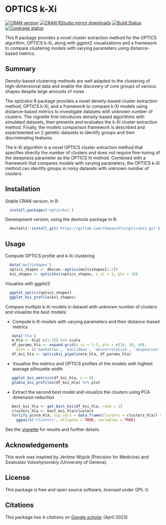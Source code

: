 # OPTICS k-Xi

[![CRAN version](http://www.r-pkg.org/badges/version/opticskxi)](https://cran.r-project.org/package=opticskxi)
[![CRAN RStudio mirror downloads](http://cranlogs.r-pkg.org/badges/opticskxi)](https://cran.r-project.org/package=opticskxi)
[![Build Status](https://travis-ci.org/thomaschln/opticskxi.svg)](https://travis-ci.org/thomaschln/opticskxi)
[![Coverage status](https://codecov.io/gh/thomaschln/opticskxi/branch/master/graph/badge.svg)](https://codecov.io/github/thomaschln/opticskxi)

This R package provides a novel cluster extraction method for the OPTICS algorithm, OPTICS k-Xi, along with ggplot2 visualizations and a framework to compare clustering models with varying parameters using distance-based metrics.

## Summary

Density-based clustering methods are well adapted to the clustering of high-dimensional data and enable the discovery of core groups of various shapes despite large amounts of noise.

The opticskxi R package provides a novel density-based cluster extraction method, OPTICS k-Xi, and a framework to compare k-Xi models using distance-based metrics to investigate datasets with unknown number of clusters. The vignette first introduces density-based algorithms with simulated datasets, then presents and evaluates the k-Xi cluster extraction method. Finally, the models comparison framework is described and experimented on 2 genetic datasets to identify groups and their discriminating features.

The k-Xi algorithm is a novel OPTICS cluster extraction method that specifies directly the number of clusters and does not require fine-tuning of the steepness parameter as the OPTICS Xi method. Combined with a framework that compares models with varying parameters, the OPTICS k-Xi method can identify groups in noisy datasets with unknown number of clusters.

## Installation

Stable CRAN version, in R:

```r
  install.packages('opticskxi')
```

Development version, using the devtools package in R:

```r
  devtools::install_git('https://gitlab.com/thomaschln/opticskxi.git')
```

## Usage

Compute OPTICS profile and k-Xi clustering

```r
  data('multishapes')
  optics_shapes <- dbscan::optics(multishapes[1:2])
  kxi_shapes <- opticskxi(optics_shapes, n_xi = 5, pts = 30)
```

Visualize with ggplot2

```r
  ggplot_optics(optics_shapes)
  ggplot_kxi_profile(kxi_shapes)
```

Compare multiple k-Xi models in dataset with unknown number of clusters and visualize the best models:

* Compute k-Xi models with varying parameters and their distance-based metrics

```r
   data('hla')
   m_hla <- hla[-c(1:2)] %>% scale
   df_params_hla <- expand.grid(n_xi = 3:5, pts = c(20, 30, 40),
     dist = c('manhattan', 'euclidean', 'abscorrelation', 'abspearson'))
   df_kxi_hla <- opticskxi_pipeline(m_hla, df_params_hla)
```

* Visualize the metrics and OPTICS profiles of the models with highest average silhouette width

```r
   ggplot_kxi_metrics(df_kxi_hla, n = 8)
   gtable_kxi_profiles(df_kxi_hla) %>% plot
```

* Extract the second best model and visualize the clusters using PCA dimension reduction

```r
   best_kxi_hla <- get_best_kxi(df_kxi_hla, rank = 2)
   clusters_hla <- best_kxi_hla$clusters
   fortify_pca(m_hla, sup_vars = data.frame(Clusters = clusters_hla)) %>%
     ggpairs('Clusters', ellipses = TRUE, variables = TRUE)
```

See the [vignette](https://cran.r-project.org/web/packages/opticskxi/vignettes/opticskxi.pdf) for results and further details.

## Acknowledgements

This work was inspired by Jérôme Wojcik (Precision for Medicine) and Sviatoslav Voloshynovskiy (University of Geneva).

## License

This package is free and open source software, licensed under GPL-3.

## Citations

This package has 4 citations on [Google scholar](https://scholar.google.com/scholar?oi=bibs&hl=en&cites=16168867266574784239&as_sdt=5) (April 2023)
